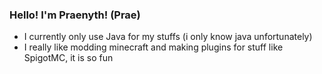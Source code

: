 ### Hello! I'm Praenyth! (Prae)

- I currently only use Java for my stuffs (i only know java unfortunately)
- I really like modding minecraft and making plugins for stuff like SpigotMC, it is so fun
